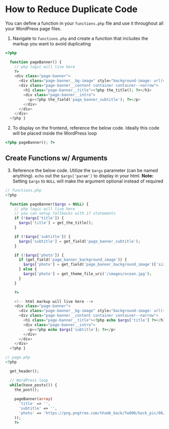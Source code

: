 # How to Reduce Duplicate Code

You can define a function in your `functions.php` file and use it throughout all your WordPress page files.

1. Navigate to `functions.php` and create a function that includes the markup you want to avoid duplicating

```php
<?php

  function pageBanner() {
    // php logic will live here
    ?>
    <div class="page-banner">
      <div class="page-banner__bg-image" style="background-image: url(<?php $pageBannerImage = get_field('page_banner_background_image'); echo $pageBannerImage['sizes']['pageBanner'] ?>);"></div>
      <div class="page-banner__content container container--narrow">
        <h1 class="page-banner__title"><?php the_title(); ?></h1>
        <div class="page-banner__intro">
          <p><?php the_field('page_banner_subtitle'); ?></p>
        </div>
      </div>
    </div>
  <?php }
```

2. To display on the frontend, reference the below code. Ideally this code will be placed inside the WordPress loop
```php
<?php pageBanner(); ?>
```

## Create Functions w/ Arguments

3. Reference the below code. Utilize the `$args` parameter (can be named anything). `echo` out the `$args['param']` to display in your html. **Note:** Setting `$args` to `NULL` will make the argument optional instead of required

```php
// functions.php
<?php

  function pageBanner($args = NULL) {
    // php logic will live here
    // you can setup fallbacks with if statements
    if (!$args['title']) {
      $args['title'] = get_the_title();
    }

    if (!$args['subtitle']) {
      $args['subtitle'] = get_field('page_banner_subtitle');
    }

    if (!$args['photo']) {
      if (get_field('page_banner_background_image')) {
        $args['photo'] = get_field('page_banner_background_image')['sizes']['pageBanner'];
      } else {
        $args['photo'] = get_theme_file_uri('/images/ocean.jpg');
      }
    }

    ?>

    <!-- html markup will live here -->
    <div class="page-banner">
      <div class="page-banner__bg-image" style="background-image: url(<?php echo $args['photo']; ?>);"></div>
      <div class="page-banner__content container container--narrow">
        <h1 class="page-banner__title"><?php echo $args['title'] ?></h1>
        <div class="page-banner__intro">
          <p><?php echo $args['subtitle']; ?></p>
        </div>
      </div>
    </div>
  <?php }
```

```php
// page.php
<?php

  get_header();

  // WordPress loop
  while(have_posts()) {
    the_post();
    
    pageBanner(array(
      'title' => '',
      'subtitle' => '',
      'photo' => 'https://png.pngtree.com/thumb_back/fw800/back_pic/00/06/31/695628f664c006c.jpg'
    ));
    ?>
```
